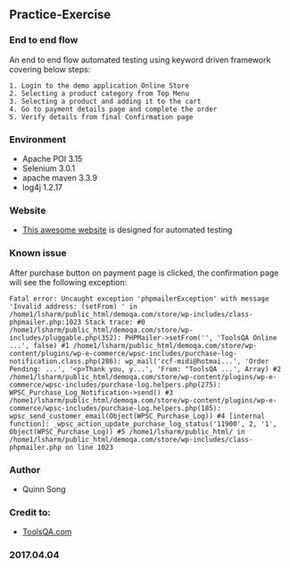 ## Practice-Exercise

### End to end flow

An end to end flow automated testing using keyword driven framework covering below steps:

    1. Login to the demo application Online Store
    2. Selecting a product category from Top Menu
    3. Selecting a product and adding it to the cart
    4. Go to payment details page and complete the order
    5. Verify details from final Confirmation page

### Environment
* 	Apache POI 3.15
* 	Selenium 3.0.1
* 	apache maven 3.3.9
* 	log4j 1.2.17

### Website
* [This awesome website](http://www.store.demoqa.com) is designed for automated testing


### Known issue

After purchase button on payment page is clicked, the confirmation page will see the following exception:

```Fatal error: Uncaught exception 'phpmailerException' with message 'Invalid address: (setFrom) ' in /home1/lsharm/public_html/demoqa.com/store/wp-includes/class-phpmailer.php:1023 Stack trace: #0 /home1/lsharm/public_html/demoqa.com/store/wp-includes/pluggable.php(352): PHPMailer->setFrom('', 'ToolsQA Online ...', false) #1 /home1/lsharm/public_html/demoqa.com/store/wp-content/plugins/wp-e-commerce/wpsc-includes/purchase-log-notification.class.php(286): wp_mail('ccf-midi@hotmai...', 'Order Pending: ...', '<p>Thank you, y...', 'From: "ToolsQA ...', Array) #2 /home1/lsharm/public_html/demoqa.com/store/wp-content/plugins/wp-e-commerce/wpsc-includes/purchase-log.helpers.php(275): WPSC_Purchase_Log_Notification->send() #3 /home1/lsharm/public_html/demoqa.com/store/wp-content/plugins/wp-e-commerce/wpsc-includes/purchase-log.helpers.php(185): wpsc_send_customer_email(Object(WPSC_Purchase_Log)) #4 [internal function]: _wpsc_action_update_purchase_log_status('11900', 2, '1', Object(WPSC_Purchase_Log)) #5 /home1/lsharm/public_html/ in /home1/lsharm/public_html/demoqa.com/store/wp-includes/class-phpmailer.php on line 1023```


### Author

 * Quinn Song


### Credit to:
* [ToolsQA.com](http://toolsqa.com)

### 2017.04.04